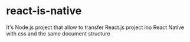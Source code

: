 # react-is-native
It's Node.js project that allow to transfer React.js project ino React Native with css and the same document structure
